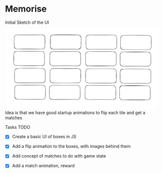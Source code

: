 # Memorise

Initial Sketch of the UI

![Initial Sketch of the UI](static/sketch_excalidraw.png)
Idea is that we have good startup animations to flip each tile and get a matches

Tasks TODO

- [x] Create a basic UI of boxes in JS
- [x] Add a flip animation to the boxes, with images behind them
- [x] Add concept of matches to do with game state


- [x] Add a match animation, reward